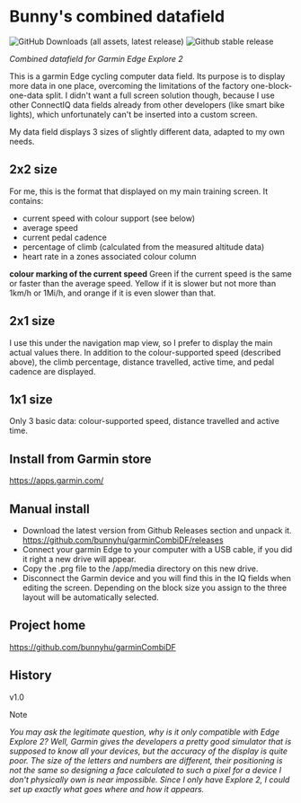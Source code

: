 # Bunny's combined datafield
![GitHub Downloads (all assets, latest release)](https://img.shields.io/github/downloads/bunnyhu/garminCombiDF/latest/total)
![Github stable release](https://img.shields.io/packagist/v/bunnyhu/garminCombiDF?label=Stable)

*Combined datafield for Garmin Edge Explore 2*

This is a garmin Edge cycling computer data field. Its purpose is to display more data in one place, overcoming the limitations of the factory one-block-one-data split. I didn't want a full screen solution though, because I use other ConnectIQ data fields already from other developers (like smart bike lights), which unfortunately can't be inserted into a custom screen.

My data field displays 3 sizes of slightly different data, adapted to my own needs.

## 2x2 size
For me, this is the format that displayed on my main training screen. It contains:
* current speed with colour support (see below)
* average speed 
* current pedal cadence
* percentage of climb (calculated from the measured altitude data)
* heart rate in a zones associated colour column

**colour marking of the current speed** Green if the current speed is the same or faster than the average speed. Yellow if it is slower but not more than 1km/h or 1Mi/h, and orange if it is even slower than that.

## 2x1 size
I use this under the navigation map view, so I prefer to display the main actual values there. In addition to the colour-supported speed (described above), the climb percentage, distance travelled, active time, and pedal cadence are displayed.

## 1x1 size
Only 3 basic data: colour-supported speed, distance travelled and active time.

## Install from Garmin store
https://apps.garmin.com/

## Manual install
* Download the latest version from Github Releases section and unpack it. https://github.com/bunnyhu/garminCombiDF/releases
* Connect your garmin Edge to your computer with a USB cable, if you did it right a new drive will appear. 
* Copy the .prg file to the /app/media directory on this new drive. 
* Disconnect the Garmin device and you will find this in the IQ fields when editing the screen. Depending on the block size you assign to the three layout will be automatically selected.

## Project home
https://github.com/bunnyhu/garminCombiDF

## History
v1.0 

> [!NOTE]
> *You may ask the legitimate question, why is it only compatible with Edge Explore 2? Well, Garmin gives the developers a pretty good simulator that is supposed to know all your devices, but the accuracy of the display is quite poor. The size of the letters and numbers are different, their positioning is not the same so designing a face calculated to such a pixel for a device I don't physically own is near impossible. Since I only have Explore 2, I could set up exactly what goes where and how it appears.*